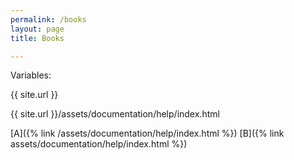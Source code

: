 ```yaml
---
permalink: /books
layout: page
title: Books

---
```


Variables:

{{ site.url }}

{{ site.url }}/assets/documentation/help/index.html



[A]({% link /assets/documentation/help/index.html %})
[B]({% link assets/documentation/help/index.html %})
